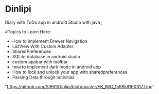 # Dinlipi
Diary with ToDo app in android Studio with java ;

#Topics to Learn Here:

- How to implement Drawer Navigation
- ListView With Custom Adapter 
- SharedPreferences
- SQLite database in android studio 
- custom appbar with toolbar 
- how to implement dark mode in android app 
- How to lock and unlock your app with sharedpreferences 
- Passing Data through activities 

"https://github.com/SIB61/Dinlipi/blob/master/FB_IMG_1598581903177.jpg"
